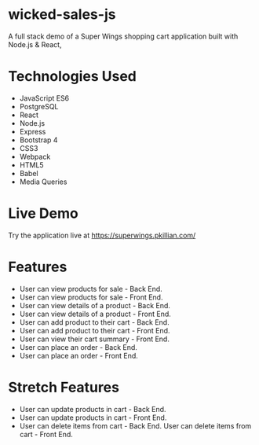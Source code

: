 # wicked-sales-js
A full stack demo of a Super Wings shopping cart application built with Node.js & React, 

# Technologies Used
- JavaScript ES6
- PostgreSQL
- React
- Node.js
- Express
- Bootstrap 4
- CSS3
- Webpack
- HTML5
- Babel
- Media Queries

# Live Demo
Try the application live at https://superwings.pkillian.com/

# Features
- User can view products for sale - Back End.
- User can view products for sale - Front End.
- User can view details of a product - Back End.
- User can view details of a product - Front End.
- User can add product to their cart - Back End.
- User can add product to their cart - Front End.
- User can view their cart summary - Front End.
- User can place an order - Back End.
- User can place an order - Front End.

# Stretch Features
- User can update products in cart - Back End.
- User can update products in cart - Front End.
- User can delete items from cart - Back End.
User can delete items from cart - Front End.

